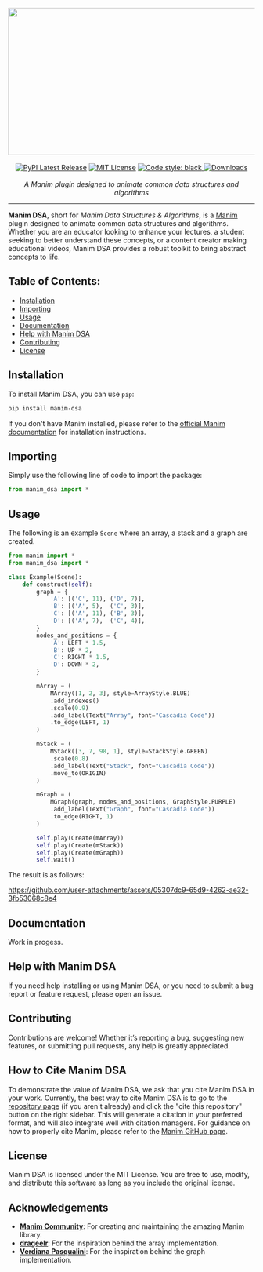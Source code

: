<p align="center">
    <a><img src="https://github.com/user-attachments/assets/7d18b40d-e455-4d2d-8a86-39b16401bbf0" width="525" height="300"></a>
    <br />
    <br />
    <a href="https://pypi.org/project/manim-dsa/"><img src="https://img.shields.io/pypi/v/manim-dsa.svg?style=flat&logo=pypi" alt="PyPI Latest Release"></a>
    <a href="http://choosealicense.com/licenses/mit/"><img src="https://img.shields.io/badge/license-MIT-red.svg?style=flat" alt="MIT License"></a>
    <a href="https://github.com/psf/black"><img src="https://img.shields.io/badge/code%20style-black-000000.svg" alt="Code style: black">
    <a href="https://pepy.tech/project/manim-dsa"><img src="https://pepy.tech/badge/manim-dsa" alt="Downloads"> </a>
    <br />
    <br />
    <i>A Manim plugin designed to animate common data structures and algorithms</i>
</p>
<hr />

**Manim DSA**, short for *Manim Data Structures & Algorithms*, is a [Manim](https://www.manim.community/) plugin designed to animate common data structures and algorithms. Whether you are an educator looking to enhance your lectures, a student seeking to better understand these concepts, or a content creator making educational videos, Manim DSA provides a robust toolkit to bring abstract concepts to life.

## Table of Contents:

-  [Installation](#installation)
-  [Importing](#importing)
-  [Usage](#usage)
-  [Documentation](#documentation)
-  [Help with Manim DSA](#help-with-manim-dsa)
-  [Contributing](#contributing)
-  [License](#license)

## Installation

To install Manim DSA, you can use `pip`:

```bash
pip install manim-dsa
```

If you don't have Manim installed, please refer to the [official Manim documentation](https://docs.manim.community/en/stable/installation.html) for installation instructions.

## Importing

Simply use the following line of code to import the package:

```py
from manim_dsa import *
```

## Usage

The following is an example `Scene` where an array, a stack and a graph are created.

```python
from manim import *
from manim_dsa import *

class Example(Scene):
    def construct(self):
        graph = {
            'A': [('C', 11), ('D', 7)],
            'B': [('A', 5),  ('C', 3)],
            'C': [('A', 11), ('B', 3)],
            'D': [('A', 7),  ('C', 4)],
        }
        nodes_and_positions = {
            'A': LEFT * 1.5,
            'B': UP * 2,
            'C': RIGHT * 1.5,
            'D': DOWN * 2,
        }

        mArray = (
            MArray([1, 2, 3], style=ArrayStyle.BLUE)
            .add_indexes()
            .scale(0.9)
            .add_label(Text("Array", font="Cascadia Code"))
            .to_edge(LEFT, 1)
        )

        mStack = (
            MStack([3, 7, 98, 1], style=StackStyle.GREEN)
            .scale(0.8)
            .add_label(Text("Stack", font="Cascadia Code"))
            .move_to(ORIGIN)
        )

        mGraph = (
            MGraph(graph, nodes_and_positions, GraphStyle.PURPLE)
            .add_label(Text("Graph", font="Cascadia Code"))
            .to_edge(RIGHT, 1)
        )

        self.play(Create(mArray))
        self.play(Create(mStack))
        self.play(Create(mGraph))
        self.wait()
```

The result is as follows:

https://github.com/user-attachments/assets/05307dc9-65d9-4262-ae32-3fb53068c8e4

## Documentation

Work in progess.

## Help with Manim DSA

If you need help installing or using Manim DSA, or you need to submit a bug report or feature request, please open an issue.

## Contributing

Contributions are welcome! Whether it’s reporting a bug, suggesting new features, or submitting pull requests, any help is greatly appreciated.

## How to Cite Manim DSA

To demonstrate the value of Manim DSA, we ask that you cite Manim DSA in your work. Currently, the best way to cite Manim DSA is to go to the [repository page](https://github.com/F4bbi/manim-dsa) (if you aren't already) and click the "cite this repository" button on the right sidebar. This will generate a citation in your preferred format, and will also integrate well with citation managers.
For guidance on how to properly cite Manim, please refer to the [Manim GitHub page](https://github.com/ManimCommunity/manim/blob/main/README.md#how-to-cite-manim).

## License

Manim DSA is licensed under the MIT License. You are free to use, modify, and distribute this software as long as you include the original license.

## Acknowledgements

- **[Manim Community](https://www.manim.community/)**: For creating and maintaining the amazing Manim library.
- **[drageelr](https://github.com/drageelr/manim-data-structures)**: For the inspiration behind the array implementation.
- **[Verdiana Pasqualini](https://verdianapasqualini.github.io/ManimGraphLibrary)**: For the inspiration behind the graph implementation.
